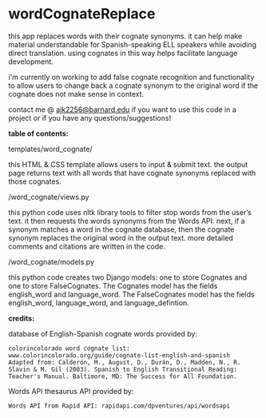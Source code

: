 # wordCognateReplace
this app replaces words with their cognate synonyms. it can help make material understandable for Spanish-speaking ELL speakers while avoiding direct translation. using cognates in this way helps facilitate language development. 

i'm currently on working to add false cognate recognition and functionality to allow users to change back a cognate synonym to the original word if the cognate does not make sense in context.

contact me @ ajk2256@barnard.edu if you want to use this code in a project or if you have any questions/suggestions!

**table of contents:**

templates/word_cognate/

this HTML & CSS template allows users to input & submit text. the output page returns text with all words that have cognate synonyms replaced with those cognates. 

/word_cognate/views.py 

this python code uses nltk library tools to filter stop words from the user’s text. it then requests the words synonyms from the Words API. next, if a synonym matches a word in the cognate database, then the cognate synonym replaces the original word in the output text. more detailed comments and citations are written in the code. 

/word_cognate/models.py

this python code creates two Django models: one to store Cognates and one to store FalseCognates. The Cognates model has the fields english_word and language_word. The FalseCognates model has the fields english_word, language_word, and language_defintion. 

**credits:**

database of English-Spanish cognate words provided by:

    colorincolorado word cognate list: www.colorincolorado.org/guide/cognate-list-english-and-spanish
    Adapted from: Calderón, M., August, D., Durán, D., Madden, N., R. Slavin & M. Gil (2003). Spanish to English Transitional Reading: Teacher's Manual. Baltimore, MD: The Success for All Foundation.

Words API thesaurus API provided by:

    Words API from Rapid API: rapidapi.com/dpventures/api/wordsapi
    
